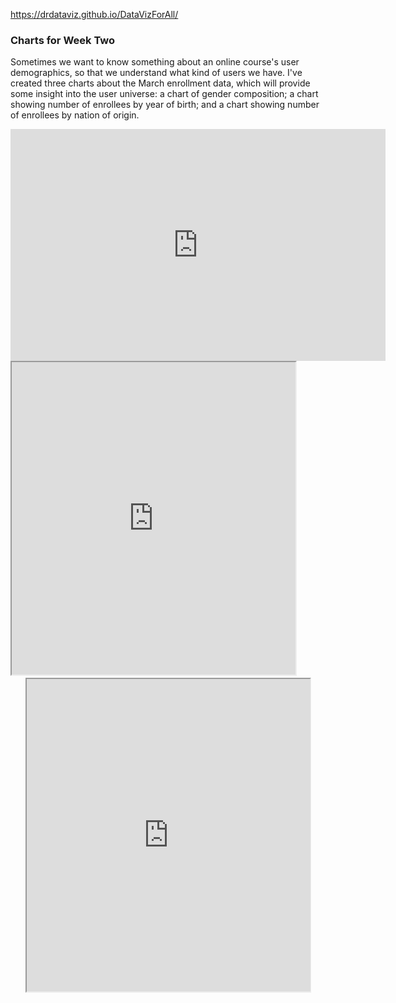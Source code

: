 https://drdataviz.github.io/DataVizForAll/ <br>
<h3> Charts for Week Two</h3>
<p> Sometimes we want to know something about an online course's user demographics, so that we understand what kind of users we have.  I've created three charts about the March enrollment data, which will provide some insight into the user universe:  a chart of gender composition; a chart showing number of enrollees by year of birth; and a chart showing number of enrollees by nation of origin.</p>
<iframe width="600" height="371" seamless frameborder="0" scrolling="no" src="https://docs.google.com/a/hamilton.edu/spreadsheets/d/1E3RD9PrbJOfte9-Yg3lTJd5rCWDa7y0HDjLW9F-SJXQ/pubchart?oid=1000987512&amp;format=interactive"></iframe>
<iframe src="https://public.tableau.com/shared/KF7G36JMG?:showVizHome=no&:embed=true" width="90%" height="500"></iframe>                 <iframe src="https://public.tableau.com/views/DataVizChp2Nations/Sheet1?:showVizHome=no&:embed=true" width="90%" height="500"></iframe> 
